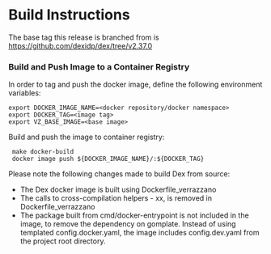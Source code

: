 # Build Instructions

The base tag this release is branched from is https://github.com/dexidp/dex/tree/v2.37.0

### Build and Push Image to a Container Registry

In order to tag and push the docker image, define the following environment variables:

```
export DOCKER_IMAGE_NAME=<docker repository/docker namespace>
export DOCKER_TAG=<image tag>
export VZ_BASE_IMAGE=<base image>
```

Build and push the image to container registry:
```
 make docker-build
 docker image push ${DOCKER_IMAGE_NAME}/:${DOCKER_TAG}
```

Please note the following changes made to build Dex from source:
- The Dex docker image is built using Dockerfile_verrazzano
- The calls to cross-compilation helpers - xx, is removed in Dockerfile_verrazzano
- The package built from cmd/docker-entrypoint is not included in the image, to remove the dependency on gomplate.
  Instead of using templated config.docker.yaml, the image includes config.dev.yaml from the project root directory.
